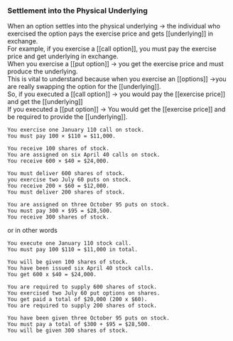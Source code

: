 ### Settlement into the Physical Underlying

When an option settles into the physical underlying
-> the individual who exercised the option pays the exercise price and gets [[underlying]] in exchange.
<br>
For example, if you exercise a [[call option]], you must pay the exercise price and get underlying in exchange.
<br>
When you exercise a [[put option]]
-> you get the exercise price and must produce the underlying.
<br>
This is vital to understand because when you exercise an [[options]]
->you are really swapping the option for the [[underlying]].
<br>
So, if you executed a [[call option]]
-> you would pay the [[exercise price]] and get the [[underlying]]
<br>
If you executed a [[put option]]
-> You would get the [[exercise price]] and be required to provide the [[underlying]].

```
You exercise one January 110 call on stock.
You must pay 100 × $110 = $11,000.

You receive 100 shares of stock.
You are assigned on six April 40 calls on stock.
You receive 600 × $40 = $24,000.

You must deliver 600 shares of stock.
you exercise two July 60 puts on stock.
You receive 200 × $60 = $12,000.
You must deliver 200 shares of stock.

You are assigned on three October 95 puts on stock.
You must pay 300 × $95 = $28,500.
You receive 300 shares of stock.
```

<p>or in other words</p>

```
You execute one January 110 stock call.
You must pay 100 $110 = $11,000 in total.

You will be given 100 shares of stock.
You have been issued six April 40 stock calls.
You get 600 x $40 = $24,000.

You are required to supply 600 shares of stock.
You exercised two July 60 put options on shares.
You get paid a total of $20,000 (200 x $60).
You are required to supply 200 shares of stock.

You have been given three October 95 puts on stock.
You must pay a total of $300 + $95 = $28,500.
You will be given 300 shares of stock.
```
